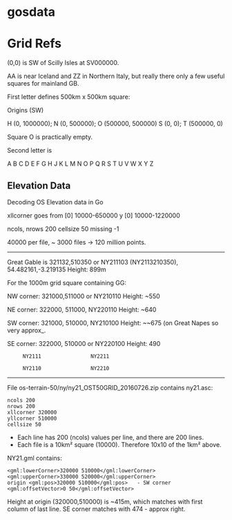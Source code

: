 # gosdata

# Grid Refs

(0,0) is SW of Scilly Isles at SV000000.

AA is near Iceland and ZZ in Northern Italy, but really there only a few useful squares for mainland GB.

First letter defines 500km x 500km square:

Origins (SW)

   H (0, 1000000); 
   N (0,  500000);  O (500000, 500000)
   S (0,       0);  T (500000, 0) 

Square O is practically empty.

Second letter is

   A B C D E
   F G H J K
   L M N O P
   Q R S T U
   V W X Y Z 

## Elevation Data

Decoding OS Elevation data in Go

  xllcorner goes from [0] 10000-650000
  y                   [0] 10000-1220000

  ncols, nrows 200
  cellsize 50
  missing -1


40000 per file, ~ 3000 files -> 120 million points.

--------

Great Gable is  321132,510350 or NY211103 (NY2113210350), 54.482161,-3.219135
Height: 899m

For the 1000m grid square containing GG:

NW corner: 321000,511000 or NY210110
Height: ~550

NE corner: 322000, 511000, NY220110
Height: ~640

SW corner: 321000, 510000, NY210100
Height: ~~675 (on Great Napes so very approx_.

SE corner: 322000, 510000 or NY220100
Height: 490


         NY2111                NY2211
         
         NY2110                NY2210


-----------

File os-terrain-50/ny/ny21_OST50GRID_20160726.zip contains ny21.asc:

    ncols 200
    nrows 200
    xllcorner 320000
    yllcorner 510000
    cellsize 50

* Each line has 200 (ncols) values per line, and there are 200 lines.
* Each file is a 10km² square (10000). Therefore 10x10 of the 1km² above.


NY21.gml contains:

    <gml:lowerCorner>320000 510000</gml:lowerCorner>
    <gml:upperCorner>330000 520000</gml:upperCorner>
    origin <gml:pos>320000 510000</gml:pos>   - SW corner
    <gml:offsetVector>0 50</gml:offsetVector>

Height at origin (320000,510000) is ~415m, which matches with first column of last line. SE corner matches with 474 - approx right.

